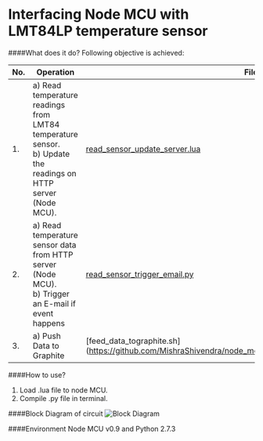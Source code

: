 # Interfacing Node MCU with LMT84LP temperature sensor
####What does it do?
Following objective is achieved:

|**No.**| **Operation**                             |  **File name**                                           |
|-------|-------------------------------------------|----------------------------------------------------------|
|1. | a) Read temperature readings from LMT84 temperature sensor. <br /> b) Update the readings on HTTP server (Node MCU).    | [read_sensor_update_server.lua](https://github.com/MishraShivendra/node_mcu_py_email/blob/master/read_sensor_update_server.lua)|
|2. | a) Read temperature sensor data from HTTP server (Node MCU). <br /> b) Trigger an E-mail if event happens | [read_sensor_trigger_email.py](https://github.com/MishraShivendra/node_mcu_py_email/blob/master/read_sensor_trigger_email.py)|
|3. | a) Push Data to Graphite | [feed_data_tographite.sh] (https://github.com/MishraShivendra/node_mcu_py_email/blob/master/feed_data_tographite.sh)

####How to use?
1. Load .lua file to node MCU.
2. Compile .py file in terminal.

####Block Diagram of circuit
![Block Diagram](https://github.com/MishraShivendra/node_mcu_py_email/blob/master/block.png)

####Environment
Node MCU v0.9 and Python 2.7.3
